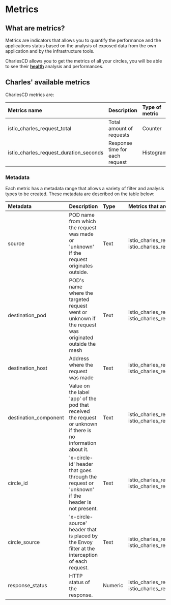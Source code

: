 # Metrics

## What are metrics?

Metrics are indicators that allows you to quantify the performance and the applications status based on the analysis of exposed data from the own application and by the infrastructure tools.

CharlesCD allows you to get the metrics of all your circles, you will be able to see their [**health**](https://docs.charlescd.io/v/v0.2.1-en/get-started/creating-your-first-module#health-metrics) analysis and performances.

## Charles' available metrics

CharlesCD metrics are:

| Metrics name | Description | Type of metric |
| :--- | :--- | :--- |
| istio\_charles\_request\_total | Total amount of requests | Counter |
| istio\_charles\_request\_duration\_seconds | Response time for each request | Histogram |

### Metadata

Each metric has a metadata range that allows a variety of filter and analysis types to be created. These metadata are described on the table below:

| Metadata | Description | Type | Metrics that are present |
| :--- | :--- | :--- | :--- |
| source | POD name from which the request was made or 'unknown' if the request originates outside. | Text | istio\_charles\_request\_total, istio\_charles\_request\_duration\_seconds |
| destination\_pod | POD's name where the targeted request went or unknown if the request was originated outside the mesh | Text | istio\_charles\_request\_total, istio\_charles\_request\_duration\_seconds |
| destination\_host | Address where the request was made | Text | istio\_charles\_request\_total, istio\_charles\_request\_duration\_seconds |
| destination\_component | Value on the label 'app' of the pod that received the request or unknown if there is no information about it. | Text | istio\_charles\_request\_total, istio\_charles\_request\_duration\_seconds |
| circle\_id | 'x-circle-id' header that goes through the request or 'unknown' if the header is not present. | Text | istio\_charles\_request\_total, istio\_charles\_request\_duration\_seconds |
| circle\_source | 'x-circle-source' header that is placed by the Envoy filter at the interception of each request. | Text | istio\_charles\_request\_total, istio\_charles\_request\_duration\_seconds |
| response\_status | HTTP status of the response. | Numeric | istio\_charles\_request\_total, istio\_charles\_request\_duration\_seconds |

